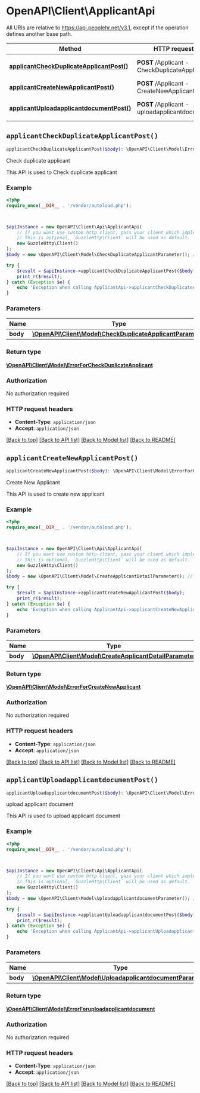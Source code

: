 # OpenAPI\Client\ApplicantApi

All URIs are relative to https://api.peoplehr.net/v3.1, except if the operation defines another base path.

| Method | HTTP request | Description |
| ------------- | ------------- | ------------- |
| [**applicantCheckDuplicateApplicantPost()**](ApplicantApi.md#applicantCheckDuplicateApplicantPost) | **POST** /Applicant  -  CheckDuplicateApplicant | Check duplicate applicant |
| [**applicantCreateNewApplicantPost()**](ApplicantApi.md#applicantCreateNewApplicantPost) | **POST** /Applicant  -  CreateNewApplicant | Create New Applicant |
| [**applicantUploadapplicantdocumentPost()**](ApplicantApi.md#applicantUploadapplicantdocumentPost) | **POST** /Applicant  -  uploadapplicantdocument | upload applicant document |


## `applicantCheckDuplicateApplicantPost()`

```php
applicantCheckDuplicateApplicantPost($body): \OpenAPI\Client\Model\ErrorForCheckDuplicateApplicant
```

Check duplicate applicant

This API is used to Check duplicate applicant

### Example

```php
<?php
require_once(__DIR__ . '/vendor/autoload.php');



$apiInstance = new OpenAPI\Client\Api\ApplicantApi(
    // If you want use custom http client, pass your client which implements `GuzzleHttp\ClientInterface`.
    // This is optional, `GuzzleHttp\Client` will be used as default.
    new GuzzleHttp\Client()
);
$body = new \OpenAPI\Client\Model\CheckDuplicateApplicantParameter(); // \OpenAPI\Client\Model\CheckDuplicateApplicantParameter

try {
    $result = $apiInstance->applicantCheckDuplicateApplicantPost($body);
    print_r($result);
} catch (Exception $e) {
    echo 'Exception when calling ApplicantApi->applicantCheckDuplicateApplicantPost: ', $e->getMessage(), PHP_EOL;
}
```

### Parameters

| Name | Type | Description  | Notes |
| ------------- | ------------- | ------------- | ------------- |
| **body** | [**\OpenAPI\Client\Model\CheckDuplicateApplicantParameter**](../Model/CheckDuplicateApplicantParameter.md)|  | |

### Return type

[**\OpenAPI\Client\Model\ErrorForCheckDuplicateApplicant**](../Model/ErrorForCheckDuplicateApplicant.md)

### Authorization

No authorization required

### HTTP request headers

- **Content-Type**: `application/json`
- **Accept**: `application/json`

[[Back to top]](#) [[Back to API list]](../../README.md#endpoints)
[[Back to Model list]](../../README.md#models)
[[Back to README]](../../README.md)

## `applicantCreateNewApplicantPost()`

```php
applicantCreateNewApplicantPost($body): \OpenAPI\Client\Model\ErrorForCreateNewApplicant
```

Create New Applicant

This API is used to create new applicant

### Example

```php
<?php
require_once(__DIR__ . '/vendor/autoload.php');



$apiInstance = new OpenAPI\Client\Api\ApplicantApi(
    // If you want use custom http client, pass your client which implements `GuzzleHttp\ClientInterface`.
    // This is optional, `GuzzleHttp\Client` will be used as default.
    new GuzzleHttp\Client()
);
$body = new \OpenAPI\Client\Model\CreateApplicantDetailParameter(); // \OpenAPI\Client\Model\CreateApplicantDetailParameter

try {
    $result = $apiInstance->applicantCreateNewApplicantPost($body);
    print_r($result);
} catch (Exception $e) {
    echo 'Exception when calling ApplicantApi->applicantCreateNewApplicantPost: ', $e->getMessage(), PHP_EOL;
}
```

### Parameters

| Name | Type | Description  | Notes |
| ------------- | ------------- | ------------- | ------------- |
| **body** | [**\OpenAPI\Client\Model\CreateApplicantDetailParameter**](../Model/CreateApplicantDetailParameter.md)|  | |

### Return type

[**\OpenAPI\Client\Model\ErrorForCreateNewApplicant**](../Model/ErrorForCreateNewApplicant.md)

### Authorization

No authorization required

### HTTP request headers

- **Content-Type**: `application/json`
- **Accept**: `application/json`

[[Back to top]](#) [[Back to API list]](../../README.md#endpoints)
[[Back to Model list]](../../README.md#models)
[[Back to README]](../../README.md)

## `applicantUploadapplicantdocumentPost()`

```php
applicantUploadapplicantdocumentPost($body): \OpenAPI\Client\Model\ErrorForuploadapplicantdocument
```

upload applicant document

This API is used to upload applicant document

### Example

```php
<?php
require_once(__DIR__ . '/vendor/autoload.php');



$apiInstance = new OpenAPI\Client\Api\ApplicantApi(
    // If you want use custom http client, pass your client which implements `GuzzleHttp\ClientInterface`.
    // This is optional, `GuzzleHttp\Client` will be used as default.
    new GuzzleHttp\Client()
);
$body = new \OpenAPI\Client\Model\UploadapplicantdocumentParameter(); // \OpenAPI\Client\Model\UploadapplicantdocumentParameter

try {
    $result = $apiInstance->applicantUploadapplicantdocumentPost($body);
    print_r($result);
} catch (Exception $e) {
    echo 'Exception when calling ApplicantApi->applicantUploadapplicantdocumentPost: ', $e->getMessage(), PHP_EOL;
}
```

### Parameters

| Name | Type | Description  | Notes |
| ------------- | ------------- | ------------- | ------------- |
| **body** | [**\OpenAPI\Client\Model\UploadapplicantdocumentParameter**](../Model/UploadapplicantdocumentParameter.md)|  | |

### Return type

[**\OpenAPI\Client\Model\ErrorForuploadapplicantdocument**](../Model/ErrorForuploadapplicantdocument.md)

### Authorization

No authorization required

### HTTP request headers

- **Content-Type**: `application/json`
- **Accept**: `application/json`

[[Back to top]](#) [[Back to API list]](../../README.md#endpoints)
[[Back to Model list]](../../README.md#models)
[[Back to README]](../../README.md)
